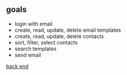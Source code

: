 ## goals

* login with email
* create, read, update, delete email templates
* create, read, update, delete contacts
* sort, filter, select contacts
* search templates
* send email

<a href="https://github.com/cooljasonmelton/email-automater-backend"> back end </a>
